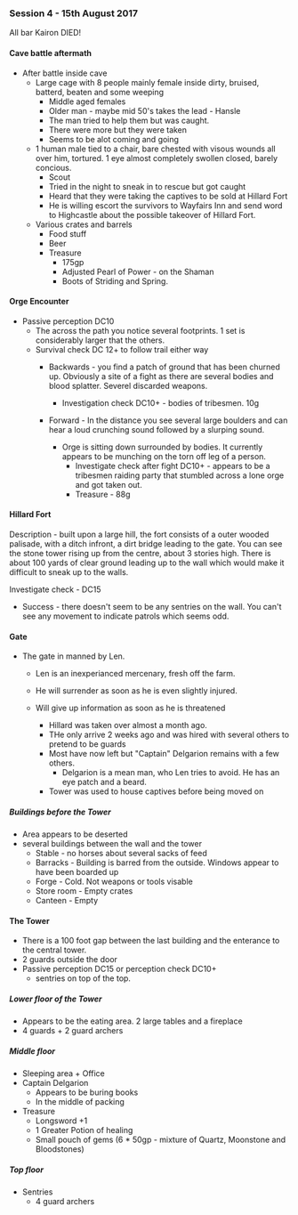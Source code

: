 ### Session 4 - 15th August 2017

All bar Kairon DIED!

#### Cave battle aftermath

  * After battle inside cave
    * Large cage with 8 people mainly female inside dirty, bruised, batterd, beaten and some weeping
      * Middle aged females
      * Older man - maybe mid 50's takes the lead - Hansle
      * The man tried to help them but was caught.
      * There were more but they were taken
      * Seems to be alot coming and going      
    * 1 human male tied to a chair, bare chested with visous wounds all over him, tortured. 1 eye almost completely swollen closed, barely concious.
      * Scout
      * Tried in the night to sneak in to rescue but got caught
      * Heard that they were taking the captives to be sold at Hillard Fort
      * He is willing escort the survivors to Wayfairs Inn and send word to Highcastle about the possible takeover of Hillard Fort.
    * Various crates and barrels  
      * Food stuff
      * Beer
      * Treasure
        * 175gp
        * Adjusted Pearl of Power - on the Shaman
        * Boots of Striding and Spring.
        
#### Orge Encounter
  
  * Passive perception DC10
    * The across the path you notice several footprints. 1 set is considerably larger that the others. 
    * Survival check DC 12+ to follow trail either way
      * Backwards - you find a patch of ground that has been churned up. Obviously a site of a fight as there are several bodies and blood splatter. Severel discarded weapons.
        * Investigation check DC10+ - bodies of tribesmen. 10g
        
      * Forward - In the distance you see several large boulders and can hear a loud crunching sound followed by a slurping sound.
        * Orge is sitting down surrounded by bodies. It currently appears to be munching on the torn off leg of a person.
          * Investigate check after fight DC10+ - appears to be a tribesmen raiding party that stumbled across a lone orge and got taken out.
          * Treasure - 88g
          
#### Hillard Fort

Description - built upon a large hill, the fort consists of a outer wooded palisade, with a ditch infront, a dirt bridge leading to the gate. You can see the stone tower rising up from the centre, about 3 stories high. There is about 100 yards of clear ground leading up to the wall which would make it difficult to sneak up to the walls.

Investigate check - DC15
  * Success - there doesn't seem to be any sentries on the wall. You can't see any movement to indicate patrols which seems odd.
      
#### Gate
  * The gate in manned by Len.
    * Len is an inexperianced mercenary, fresh off the farm.
    * He will surrender as soon as he is even slightly injured.
    * Will give up information as soon as he is threatened
    
       * Hillard was taken over almost a month ago. 
       * THe only arrive 2 weeks ago and was hired with several others to pretend to be guards
       * Most have now left but "Captain" Delgarion remains with a few others.
         * Delgarion is a mean man, who Len tries to avoid. He has an eye patch and a beard.
       * Tower was used to house captives before being moved on
       
##### Buildings before the Tower
* Area appears to be deserted
* several buildings between the wall and the tower
  * Stable - no horses about several sacks of feed
  * Barracks - Building is barred from the outside. Windows appear to have been boarded up
  * Forge - Cold. Not weapons or tools visable
  * Store room - Empty crates
  * Canteen - Empty

#### The Tower

* There is a 100 foot gap between the last building and the enterance to the central tower.
* 2 guards outside the door
* Passive perception DC15 or perception check DC10+
  * sentries on top of the top.
  

##### Lower floor of the Tower

* Appears to be the eating area. 2 large tables and a fireplace
* 4 guards + 2 guard archers

##### Middle floor 

* Sleeping area + Office
* Captain Delgarion
  * Appears to be buring books
  * In the middle of packing
* Treasure
  * Longsword +1
  * 1 Greater Potion of healing
  * Small pouch of gems (6 * 50gp - mixture of Quartz, Moonstone and Bloodstones)
  
##### Top floor

* Sentries
  * 4 guard archers
